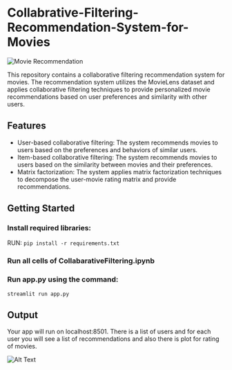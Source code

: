 # Collabrative-Filtering-Recommendation-System-for-Movies

![Movie Recommendation](https://i0.wp.com/www.relataly.com/wp-content/uploads/2023/03/movie-recommender-python-tutorial-min.png?fit=1356%2C540&ssl=1)

This repository contains a collaborative filtering recommendation system for movies. The recommendation system utilizes the MovieLens dataset and applies collaborative filtering techniques to provide personalized movie recommendations based on user preferences and similarity with other users.

## Features

- User-based collaborative filtering: The system recommends movies to users based on the preferences and behaviors of similar users.
- Item-based collaborative filtering: The system recommends movies to users based on the similarity between movies and their preferences.
- Matrix factorization: The system applies matrix factorization techniques to decompose the user-movie rating matrix and provide recommendations.

## Getting Started

### Install required libraries:

RUN:
`pip install -r requirements.txt`

### Run all cells of CollabarativeFiltering.ipynb

### Run app.py using the command:

`streamlit run app.py`

## Output

Your app will run on localhost:8501.
There is a list of users and for each user you will see a list of recommendations and also there is plot for rating of movies.


![Alt Text]([https://media.giphy.com/media/v1.Y2lkPTc5MGI3NjExNTZ0bjg0MzczeGs4aGFqZGk3M3d3b2c1emlsOTV5NDVrcXpsNmM5OSZlcD12MV9pbnRlcm5hbF9naWZfYnlfaWQmY3Q9Zw/g4EudlF5ZmlSvP3x8s/giphy.gif](https://media.giphy.com/media/v1.Y2lkPTc5MGI3NjExYm5vdDRyYnluNjJzcnBwaXhwZDdpYzltZGt1MGc4NWE3NDVmZmp2aiZlcD12MV9pbnRlcm5hbF9naWZfYnlfaWQmY3Q9Zw/yIiITrCcCPeVCoEzV0/giphy.gif)https://media.giphy.com/media/v1.Y2lkPTc5MGI3NjExYm5vdDRyYnluNjJzcnBwaXhwZDdpYzltZGt1MGc4NWE3NDVmZmp2aiZlcD12MV9pbnRlcm5hbF9naWZfYnlfaWQmY3Q9Zw/yIiITrCcCPeVCoEzV0/giphy.gif)
